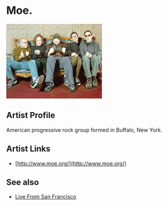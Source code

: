 # Moe.

![](../../assets/artists/Moe.png)

## Artist Profile

American progressive rock group formed in Buffalo, New York.

## Artist Links

- [http://www.moe.org/](http://www.moe.org/)


## See also

- [Live From San Francisco](Live_From_San_Francisco.md)
